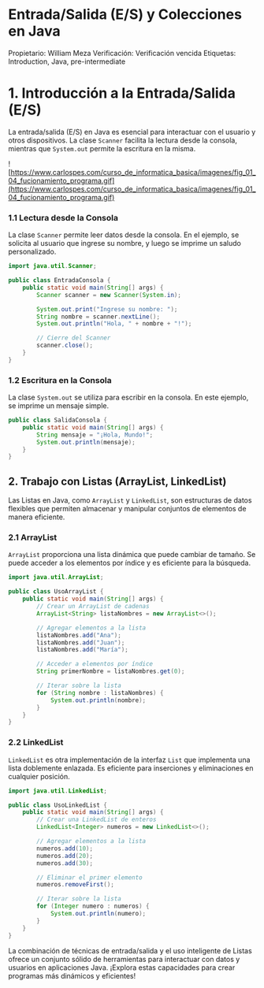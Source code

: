 # Entrada/Salida (E/S) y Colecciones en Java

Propietario: William Meza
Verificación: Verificación vencida
Etiquetas: Introduction, Java, pre-intermediate

# 1. Introducción a la Entrada/Salida (E/S)

La entrada/salida (E/S) en Java es esencial para interactuar con el usuario y otros dispositivos. La clase `Scanner` facilita la lectura desde la consola, mientras que `System.out` permite la escritura en la misma.

![https://www.carlospes.com/curso_de_informatica_basica/imagenes/fig_01_04_fucionamiento_programa.gif](https://www.carlospes.com/curso_de_informatica_basica/imagenes/fig_01_04_fucionamiento_programa.gif)

### 1.1 Lectura desde la Consola

La clase `Scanner` permite leer datos desde la consola. En el ejemplo, se solicita al usuario que ingrese su nombre, y luego se imprime un saludo personalizado.

```java
import java.util.Scanner;

public class EntradaConsola {
    public static void main(String[] args) {
        Scanner scanner = new Scanner(System.in);

        System.out.print("Ingrese su nombre: ");
        String nombre = scanner.nextLine();
        System.out.println("Hola, " + nombre + "!");

        // Cierre del Scanner
        scanner.close();
    }
}

```

### 1.2 Escritura en la Consola

La clase `System.out` se utiliza para escribir en la consola. En este ejemplo, se imprime un mensaje simple.

```java
public class SalidaConsola {
    public static void main(String[] args) {
        String mensaje = "¡Hola, Mundo!";
        System.out.println(mensaje);
    }
}

```

## 2. Trabajo con Listas (ArrayList, LinkedList)

Las Listas en Java, como `ArrayList` y `LinkedList`, son estructuras de datos flexibles que permiten almacenar y manipular conjuntos de elementos de manera eficiente.

### 2.1 ArrayList

`ArrayList` proporciona una lista dinámica que puede cambiar de tamaño. Se puede acceder a los elementos por índice y es eficiente para la búsqueda.

```java
import java.util.ArrayList;

public class UsoArrayList {
    public static void main(String[] args) {
        // Crear un ArrayList de cadenas
        ArrayList<String> listaNombres = new ArrayList<>();

        // Agregar elementos a la lista
        listaNombres.add("Ana");
        listaNombres.add("Juan");
        listaNombres.add("María");

        // Acceder a elementos por índice
        String primerNombre = listaNombres.get(0);

        // Iterar sobre la lista
        for (String nombre : listaNombres) {
            System.out.println(nombre);
        }
    }
}

```

### 2.2 LinkedList

`LinkedList` es otra implementación de la interfaz `List` que implementa una lista doblemente enlazada. Es eficiente para inserciones y eliminaciones en cualquier posición.

```java
import java.util.LinkedList;

public class UsoLinkedList {
    public static void main(String[] args) {
        // Crear una LinkedList de enteros
        LinkedList<Integer> numeros = new LinkedList<>();

        // Agregar elementos a la lista
        numeros.add(10);
        numeros.add(20);
        numeros.add(30);

        // Eliminar el primer elemento
        numeros.removeFirst();

        // Iterar sobre la lista
        for (Integer numero : numeros) {
            System.out.println(numero);
        }
    }
}

```

La combinación de técnicas de entrada/salida y el uso inteligente de Listas ofrece un conjunto sólido de herramientas para interactuar con datos y usuarios en aplicaciones Java. ¡Explora estas capacidades para crear programas más dinámicos y eficientes!